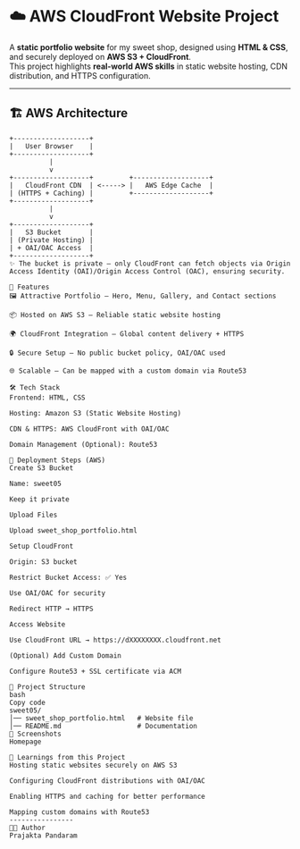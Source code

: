 # ☁️ AWS CloudFront Website Project

A **static portfolio website** for my sweet shop, designed using **HTML & CSS**, and securely deployed on **AWS S3 + CloudFront**.  
This project highlights **real-world AWS skills** in static website hosting, CDN distribution, and HTTPS configuration.

---

## 🏗️ AWS Architecture

```plaintext
+-------------------+
|   User Browser    |
+-------------------+
          |
          v
+-------------------+         +-------------------+
|   CloudFront CDN  | <-----> |   AWS Edge Cache  |
| (HTTPS + Caching) |         +-------------------+
+-------------------+
          |
          v
+-------------------+
|   S3 Bucket       |
| (Private Hosting) |
| + OAI/OAC Access  |
+-------------------+
✨ The bucket is private – only CloudFront can fetch objects via Origin Access Identity (OAI)/Origin Access Control (OAC), ensuring security.

🚀 Features
🖼️ Attractive Portfolio – Hero, Menu, Gallery, and Contact sections

📦 Hosted on AWS S3 – Reliable static website hosting

🌍 CloudFront Integration – Global content delivery + HTTPS

🔒 Secure Setup – No public bucket policy, OAI/OAC used

🌐 Scalable – Can be mapped with a custom domain via Route53

🛠️ Tech Stack
Frontend: HTML, CSS

Hosting: Amazon S3 (Static Website Hosting)

CDN & HTTPS: AWS CloudFront with OAI/OAC

Domain Management (Optional): Route53

📝 Deployment Steps (AWS)
Create S3 Bucket

Name: sweet05

Keep it private

Upload Files

Upload sweet_shop_portfolio.html

Setup CloudFront

Origin: S3 bucket

Restrict Bucket Access: ✅ Yes

Use OAI/OAC for security

Redirect HTTP → HTTPS

Access Website

Use CloudFront URL → https://dXXXXXXXX.cloudfront.net

(Optional) Add Custom Domain

Configure Route53 + SSL certificate via ACM

📂 Project Structure
bash
Copy code
sweet05/
│── sweet_shop_portfolio.html   # Website file
│── README.md                   # Documentation
📸 Screenshots
Homepage

🎯 Learnings from this Project
Hosting static websites securely on AWS S3

Configuring CloudFront distributions with OAI/OAC

Enabling HTTPS and caching for better performance

Mapping custom domains with Route53
----------------
👨‍💻 Author
Prajakta Pandaram






